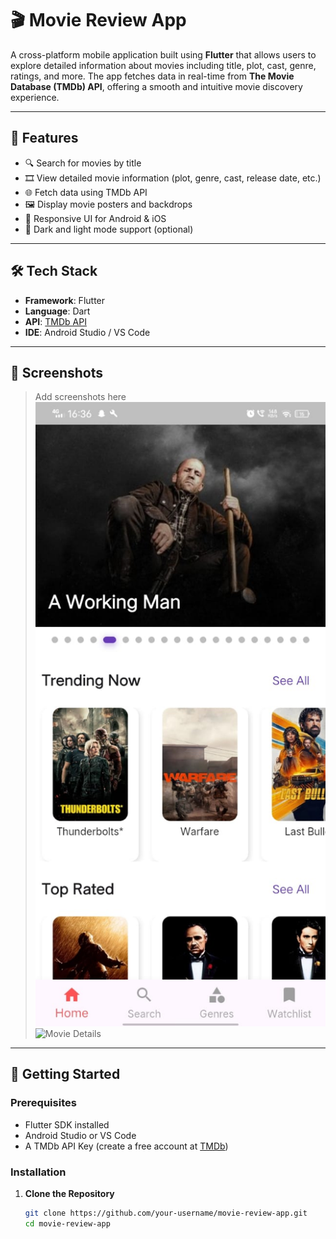 # 🎬 Movie Review App

A cross-platform mobile application built using **Flutter** that allows users to explore detailed information about movies including title, plot, cast, genre, ratings, and more. The app fetches data in real-time from **The Movie Database (TMDb) API**, offering a smooth and intuitive movie discovery experience.

---

## 📱 Features

- 🔍 Search for movies by title  
- 🎞️ View detailed movie information (plot, genre, cast, release date, etc.)  
- 🌐 Fetch data using TMDb API  
- 🖼️ Display movie posters and backdrops  
- 📱 Responsive UI for Android & iOS  
- 🌙 Dark and light mode support (optional)  

---

## 🛠️ Tech Stack

- **Framework**: Flutter  
- **Language**: Dart  
- **API**: [TMDb API](https://www.themoviedb.org/documentation/api)  
- **IDE**: Android Studio / VS Code  

---

## 📸 Screenshots

> Add screenshots here  
> ![Home Screen](screenshots/home_screen.jpg)  
> ![Movie Details](screenshots/movie_details.png)

---

## 🚀 Getting Started

### Prerequisites

- Flutter SDK installed  
- Android Studio or VS Code  
- A TMDb API Key (create a free account at [TMDb](https://www.themoviedb.org))

### Installation

1. **Clone the Repository**
   ```bash
   git clone https://github.com/your-username/movie-review-app.git
   cd movie-review-app
